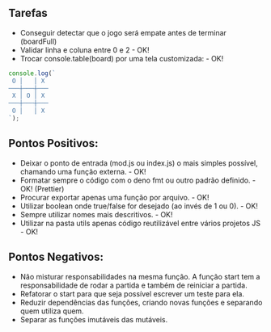 ## Tarefas

- Conseguir detectar que o jogo será empate antes de terminar (boardFull)
- Validar linha e coluna entre 0 e 2 - OK!
- Trocar console.table(board) por uma tela customizada: - OK!
```javascript
console.log(`
 O │   │ X
───┼───┼───
 X │ O │ X
───┼───┼───
 O │   │ X
`);
```
## Pontos Positivos:

- Deixar o ponto de entrada (mod.js ou index.js) o mais simples possível,
  chamando uma função externa. - OK!
- Formatar sempre o código com o deno fmt ou outro padrão definido. - OK! (Prettier)
- Procurar exportar apenas uma função por arquivo. - OK!
- Utilizar boolean onde true/false for desejado (ao invés de 1 ou 0). - OK!
- Sempre utilizar nomes mais descritivos. - OK!
- Utilizar na pasta utils apenas código reutilizável entre vários projetos JS - OK!

## Pontos Negativos:

- Não misturar responsabilidades na mesma função.
A função start tem a responsabilidade de rodar a partida e também de reiniciar a partida.
- Refatorar o start para que seja possível escrever um teste para ela.
- Reduzir dependências das funções, criando novas funções e separando quem utiliza quem.
- Separar as funções imutáveis das mutáveis.
